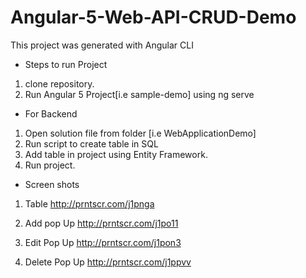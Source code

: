 # Angular-5-Web-API-CRUD-Demo
This project was generated with Angular CLI

- Steps to run Project
1. clone repository.
2. Run Angular 5 Project[i.e sample-demo] using ng serve

- For Backend
1. Open solution file from folder [i.e WebApplicationDemo]
2. Run script to create table in SQL
3. Add table in project using Entity Framework.
4. Run project.

- Screen shots
1. Table 
http://prntscr.com/j1pnga

2. Add pop Up
http://prntscr.com/j1po11

3. Edit Pop Up
http://prntscr.com/j1pon3

4. Delete Pop Up
http://prntscr.com/j1ppvv
